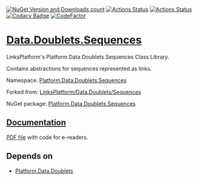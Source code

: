 [![NuGet Version and Downloads count](https://buildstats.info/nuget/Platform.Data.Doublets.Sequences)](https://www.nuget.org/packages/Platform.Data.Doublets.Sequences)
[![Actions Status](https://github.com/linksplatform/Data.Doublets.Sequences/workflows/CD/badge.svg)](https://github.com/linksplatform/Data.Doublets.Sequences/actions?workflow=csharpWorkflow)
[![Actions Status](https://github.com/linksplatform/Data.Doublets.Sequences/workflows/CD/badge.svg)](https://github.com/linksplatform/Data.Doublets.Sequences/actions?workflow=cppWorkflow)
[![Codacy Badge](https://app.codacy.com/project/badge/Grade/20f94d1af10947d3bc5ee80d1bf08a0b)](https://www.codacy.com/gh/linksplatform/Data.Doublets.Sequences/dashboard?utm_source=github.com&amp;utm_medium=referral&amp;utm_content=linksplatform/Data.Doublets.Sequences&amp;utm_campaign=Badge_Grade)
[![CodeFactor](https://www.codefactor.io/repository/github/linksplatform/Data.Doublets.Sequences/badge)](https://www.codefactor.io/repository/github/linksplatform/Data.Doublets.Sequences)

# [Data.Doublets.Sequences](https://github.com/linksplatform/Data.Doublets.Sequences)

LinksPlatform's Platform.Data.Doublets.Sequences Class Library.

Contains abstractions for sequences represented as links.

Namespace: [Platform.Data.Doublets.Sequences](https://linksplatform.github.io/Data.Doublets.Sequences/csharp/api/Platform.Data.Doublets.Sequences.html)

Forked from: [LinksPlatform/Data.Doublets/Sequences](https://github.com/linksplatform/Data.Doublets/tree/890725b373fbc78fa805bf70679b1d66a155ea24/csharp/Platform.Data.Doublets/Sequences)

NuGet package: [Platform.Data.Doublets.Sequences](https://www.nuget.org/packages/Platform.Data.Doublets.Sequences)

## [Documentation](https://linksplatform.github.io/Data.Doublets.Sequences)

[PDF file](https://linksplatform.github.io/Data.Doublets.Sequences/csharp/Platform.Data.Doublets.Sequences.pdf) with code for e-readers.

## Depends on
* [Platform.Data.Doublets](https://github.com/linksplatform/Data.Doublets)
